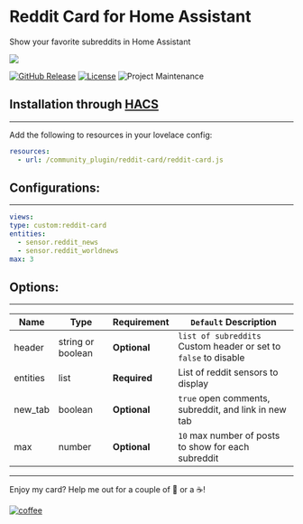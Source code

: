 # Reddit Card for Home Assistant
Show your favorite subreddits in Home Assistant

<img src='https://raw.githubusercontent.com/ljmerza/reddit-card/master/card.png' />

[![GitHub Release][releases-shield]][releases]
[![License][license-shield]](LICENSE.md)
![Project Maintenance][maintenance-shield]

## Installation through [HACS](https://github.com/custom-components/hacs)
---
Add the following to resources in your lovelace config:

```yaml
resources:
  - url: /community_plugin/reddit-card/reddit-card.js
```

## Configurations:
---
```yaml
views:
type: custom:reddit-card
entities:
  - sensor.reddit_news
  - sensor.reddit_worldnews
max: 3
```

## Options:
---
| Name | Type | Requirement | `Default` Description
| ---- | ---- | ------- | -----------
| header | string or boolean | **Optional** | `list of subreddits` Custom header or set to `false` to disable
| entities | list | **Required** | List of reddit sensors to display
| new_tab | boolean | **Optional** | `true` open comments, subreddit, and link in new tab
| max | number | **Optional** | `10` max number of posts to show for each subreddit

---

Enjoy my card? Help me out for a couple of :beers: or a :coffee:!

[![coffee](https://www.buymeacoffee.com/assets/img/custom_images/black_img.png)](https://www.buymeacoffee.com/JMISm06AD)


[commits-shield]: https://img.shields.io/github/commit-activity/y/ljmerza/reddit-card.svg?style=for-the-badge
[commits]: https://github.com/ljmerza/reddit-card/commits/master
[license-shield]: https://img.shields.io/github/license/ljmerza/reddit-card.svg?style=for-the-badge
[maintenance-shield]: https://img.shields.io/badge/maintainer-Leonardo%20Merza%20%40ljmerza-blue.svg?style=for-the-badge
[releases-shield]: https://img.shields.io/github/release/ljmerza/reddit-card.svg?style=for-the-badge
[releases]: https://github.com/ljmerza/reddit-card/releases